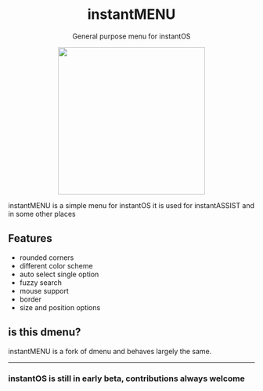 <div align="center">
    <h1>instantMENU</h1>
    <p>General purpose menu for instantOS</p>
    <img width="300" height="300" src="https://raw.githubusercontent.com/instantOS/instantLOGO/master/png/menu.png">
</div>

instantMENU is a simple menu for instantOS
it is used for instantASSIST and in some other places

## Features
- rounded corners
- different color scheme
- auto select single option
- fuzzy search
- mouse support
- border
- size and position options

## is this dmenu?

instantMENU is a fork of dmenu and behaves largely the same. 

--------
### instantOS is still in early beta, contributions always welcome
